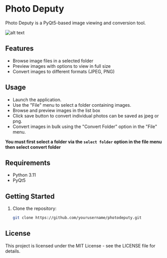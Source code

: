 # Photo Deputy

Photo Deputy is a PyQt5-based image viewing and conversion tool.

![alt text](https://i.imgur.com/3gO8Rje.png)

## Features

- Browse image files in a selected folder
- Preview images with options to view in full size
- Convert images to different formats (JPEG, PNG)

## Usage

- Launch the application.
- Use the "File" menu to select a folder containing images.
- Browse and preview images in the list box
- Click save button to convert individual photos can be saved as jpeg or png.
- Convert images in bulk using the "Convert Folder" option in the "File" menu.

**You must first select a folder via the `select folder` option in the file menu then select convert folder**

## Requirements 

- Python 3.11
- PyQt5

## Getting Started

1. Clone the repository:

   ```bash
   git clone https://github.com/yourusername/photodeputy.git
   

## License

This project is licensed under the MIT License - see the LICENSE file for details.
